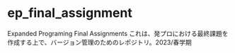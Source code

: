# ep_final_assignment
Expanded Programing Final Assignments
これは、発プロにおける最終課題を作成する上で、バージョン管理のためのレポジトリ。2023/春学期
